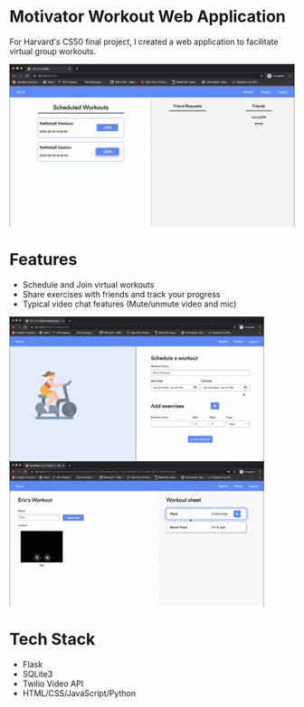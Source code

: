 # Motivator Workout Web Application
For Harvard's CS50 final project, I created a web application to facilitate virtual group workouts. 

<img src="https://github.com/ericsong01/workout_videoapp/blob/master/github_gifs/joiningroom.gif" width="1000"/>

# Features 
* Schedule and Join virtual workouts
* Share exercises with friends and track your progress 
* Typical video chat features (Mute/unmute video and mic)

<img src="https://github.com/ericsong01/workout_videoapp/blob/master/github_gifs/createworkout2.gif" width="450" align="left"/><img src="https://github.com/ericsong01/workout_videoapp/blob/master/github_gifs/configworkout2.gif" width="450"/>

# Tech Stack
* Flask
* SQLite3
* Twilio Video API
* HTML/CSS/JavaScript/Python



